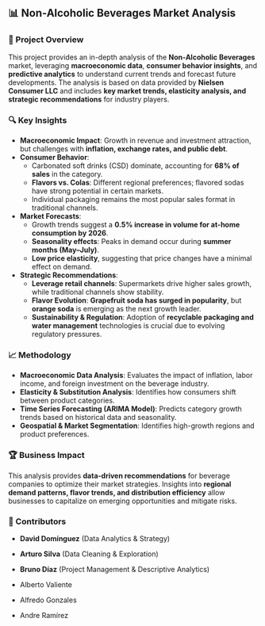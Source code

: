 ## 📊 Non-Alcoholic Beverages Market Analysis

### 📌 Project Overview
This project provides an in-depth analysis of the **Non-Alcoholic Beverages** market, leveraging **macroeconomic data**, **consumer behavior insights**, and **predictive analytics** to understand current trends and forecast future developments. The analysis is based on data provided by **Nielsen Consumer LLC** and includes **key market trends, elasticity analysis, and strategic recommendations** for industry players.

### 🔍 Key Insights
- **Macroeconomic Impact**: Growth in revenue and investment attraction, but challenges with **inflation, exchange rates, and public debt**.
- **Consumer Behavior**: 
  - Carbonated soft drinks (CSD) dominate, accounting for **68% of sales** in the category.
  - **Flavors vs. Colas**: Different regional preferences; flavored sodas have strong potential in certain markets.
  - Individual packaging remains the most popular sales format in traditional channels.
- **Market Forecasts**:
  - Growth trends suggest a **0.5% increase in volume for at-home consumption by 2026**.
  - **Seasonality effects**: Peaks in demand occur during **summer months (May–July)**.
  - **Low price elasticity**, suggesting that price changes have a minimal effect on demand.
- **Strategic Recommendations**:
  - **Leverage retail channels**: Supermarkets drive higher sales growth, while traditional channels show stability.
  - **Flavor Evolution**: **Grapefruit soda has surged in popularity**, but **orange soda** is emerging as the next growth leader.
  - **Sustainability & Regulation**: Adoption of **recyclable packaging and water management** technologies is crucial due to evolving regulatory pressures.

### 📈 Methodology
- **Macroeconomic Data Analysis**: Evaluates the impact of inflation, labor income, and foreign investment on the beverage industry.
- **Elasticity & Substitution Analysis**: Identifies how consumers shift between product categories.
- **Time Series Forecasting (ARIMA Model)**: Predicts category growth trends based on historical data and seasonality.
- **Geospatial & Market Segmentation**: Identifies high-growth regions and product preferences.

### 🏆 Business Impact
This analysis provides **data-driven recommendations** for beverage companies to optimize their market strategies. Insights into **regional demand patterns, flavor trends, and distribution efficiency** allow businesses to capitalize on emerging opportunities and mitigate risks.

### 📌 Contributors
- **David Domínguez** (Data Analytics & Strategy)
- **Arturo Silva** (Data Cleaning & Exploration)
- **Bruno Díaz** (Project Management & Descriptive Analytics)

- Alberto Valiente
- Alfredo Gonzales
- Andre Ramírez

